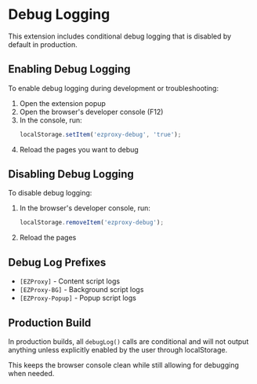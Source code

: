 # Debug Logging

This extension includes conditional debug logging that is disabled by default in production.

## Enabling Debug Logging

To enable debug logging during development or troubleshooting:

1. Open the extension popup
2. Open the browser's developer console (F12)
3. In the console, run:
   ```javascript
   localStorage.setItem('ezproxy-debug', 'true');
   ```
4. Reload the pages you want to debug

## Disabling Debug Logging

To disable debug logging:

1. In the browser's developer console, run:
   ```javascript
   localStorage.removeItem('ezproxy-debug');
   ```
2. Reload the pages

## Debug Log Prefixes

- `[EZProxy]` - Content script logs
- `[EZProxy-BG]` - Background script logs  
- `[EZProxy-Popup]` - Popup script logs

## Production Build

In production builds, all `debugLog()` calls are conditional and will not output anything unless explicitly enabled by the user through localStorage.

This keeps the browser console clean while still allowing for debugging when needed. 